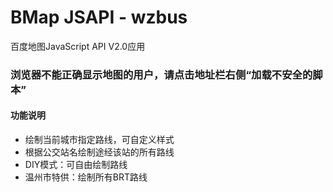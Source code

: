 # BMap JSAPI - wzbus
百度地图JavaScript API V2.0应用
### 浏览器不能正确显示地图的用户，请点击地址栏右侧“加载不安全的脚本”
#### 功能说明
* 绘制当前城市指定路线，可自定义样式
* 根据公交站名绘制途经该站的所有路线
* DIY模式：可自由绘制路线
* 温州市特供：绘制所有BRT路线